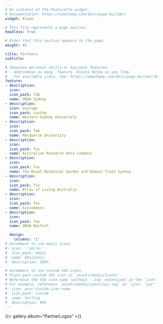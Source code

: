 ```yaml
---
# An instance of the Featurette widget.
# Documentation: https://wowchemy.com/docs/page-builder/
widget: blank

# This file represents a page section.
headless: true

# Order that this section appears on the page.
weight: 45

title: Partners
subtitle:

# Showcase personal skills or business features.
# - Add/remove as many `feature` blocks below as you like.
# - For available icons, see: https://wowchemy.com/docs/page-builder/#icons
feature:
- description:
  icon:
  icon_pack: fab
  name: UNSW Sydney
- description:
  icon: wsulogo
  icon_pack: custom
  name: Western Sydney University
- description:
  icon:
  icon_pack: fab
  name: Macquarie University
- description:
  icon:
  icon_pack: fas
  name: Australian Research Data Commons
- description:
  icon:
  icon_pack: fas
  name: The Royal Botanical Garden and Domain Trust Sydney
- description:
  icon:
  icon_pack: fas
  name: Atlas of Living Australia
- description:
  icon:
  icon_pack: fas
  name: Ecocommons
- description:
  icon:
  icon_pack: fas
  name: UNSW ResTech

  design:
    columns: '1'
# Uncomment to use emoji icons.
#- icon: ':smile:'
#  icon_pack: emoji
#  name: Emojiness
#  description: 100%

# Uncomment to use custom SVG icons.
# Place your custom SVG icon in `assets/media/icons/`.
# Reference the SVG icon name (without `.svg` extension) in the `icon` field.
# For example, reference `assets/media/icons/xyz.svg` as `icon: 'xyz'`
#- icon: your-custom-icon-name
#  icon_pack: custom
#  name: Surfing
#  description: 90%
---
```

{{< gallery album="PartnerLogos" >}}
